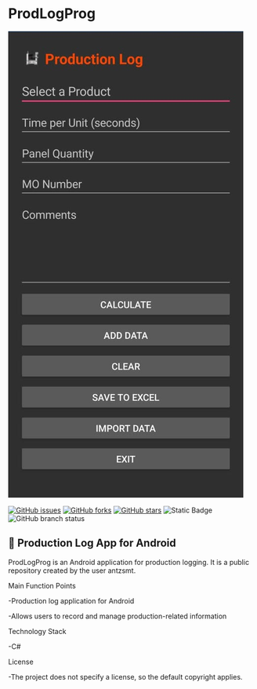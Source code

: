 # ProdLogProg

![Screenshot](screenshot.png)

[![GitHub issues](https://img.shields.io/github/issues/antzsmt/ProdLogProg)](https://github.com/antzsmt/ProdLogProg/issues)
[![GitHub forks](https://img.shields.io/github/forks/antzsmt/ProdLogProg)](https://github.com/antzsmt/ProdLogProg/network)
[![GitHub stars](https://img.shields.io/github/stars/antzsmt/ProdLogProg)](https://github.com/antzsmt/ProdLogProg/stargazers)
![Static Badge](https://img.shields.io/badge/Production-Log-blue)
![GitHub branch status](https://img.shields.io/github/checks-status/antzsmt/ProdLogProg/master?color=%23FFA500)




## 🌟 Production Log App for Android

ProdLogProg is an Android application for production logging. It is a public repository created by the user antzsmt.

Main Function Points

-Production log application for Android

-Allows users to record and manage production-related information

Technology Stack

-C#

License

-The project does not specify a license, so the default copyright applies.

